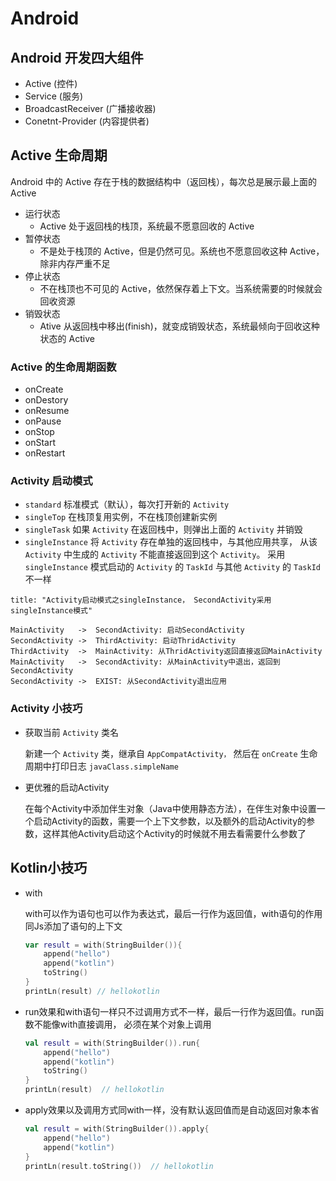 # Android

## Android 开发四大组件

- Active (控件)
- Service (服务)
- BroadcastReceiver (广播接收器)
- Conetnt-Provider (内容提供者)

## Active 生命周期

Android 中的 Active 存在于栈的数据结构中（返回栈），每次总是展示最上面的 Active

- 运行状态
  - Active 处于返回栈的栈顶，系统最不愿意回收的 Active
- 暂停状态
  - 不是处于栈顶的 Active，但是仍然可见。系统也不愿意回收这种 Active，除非内存严重不足
- 停止状态
  - 不在栈顶也不可见的 Active，依然保存着上下文。当系统需要的时候就会回收资源
- 销毁状态
  - Ative 从返回栈中移出(finish)，就变成销毁状态，系统最倾向于回收这种状态的 Active

### Active 的生命周期函数

- onCreate
- onDestory
- onResume
- onPause
- onStop
- onStart
- onRestart

### Activity 启动模式

- `standard` 标准模式（默认），每次打开新的 `Activity`
- `singleTop` 在栈顶复用实例，不在栈顶创建新实例
- `singleTask` 如果 `Activity` 在返回栈中，则弹出上面的 `Activity` 并销毁
- `singleInstance` 将 `Activity` 存在单独的返回栈中，与其他应用共享， 从该 `Activity` 中生成的 `Activity` 不能直接返回到这个 `Activity`。 采用 `singleInstance` 模式启动的 `Activity` 的 `TaskId` 与其他 `Activity` 的 `TaskId` 不一样

```sequence
title: "Activity启动模式之singleInstance， SecondActivity采用 singleInstance模式"

MainActivity   ->  SecondActivity: 启动SecondActivity
SecondActivity ->  ThirdActivity: 启动ThridActivity
ThirdActivity  ->  MainActivity: 从ThridActivity返回直接返回MainActivity
MainActivity   ->  SecondActivity: 从MainActivity中退出，返回到SecondActivity
SecondActivity ->  EXIST: 从SecondActivity退出应用
```

### Activity 小技巧

- 获取当前 `Activity` 类名

  新建一个 `Activity` 类，继承自 `AppCompatActivity，` 然后在 `onCreate` 生命周期中打印日志 `javaClass.simpleName`

- 更优雅的启动Activity

  在每个Activity中添加伴生对象（Java中使用静态方法），在伴生对象中设置一个启动Activity的函数，需要一个上下文参数，以及额外的启动Activity的参数，这样其他Activity启动这个Activity的时候就不用去看需要什么参数了





## Kotlin小技巧

- with

  with可以作为语句也可以作为表达式，最后一行作为返回值，with语句的作用同Js添加了语句的上下文

  ```kotlin
  var result = with(StringBuilder()){
      append("hello")
      append("kotlin")
      toString()
  }
  printLn(result) // hellokotlin
  ```

  

- run效果和with语句一样只不过调用方式不一样，最后一行作为返回值。run函数不能像with直接调用， 必须在某个对象上调用

  ```kotlin
  val result = with(StringBuilder()).run{
      append("hello")
      append("kotlin")
      toString()
  }
  printLn(result)  // hellokotlin
  ```

- apply效果以及调用方式同with一样，没有默认返回值而是自动返回对象本省

  ```kotlin
  val result = with(StringBuilder()).apply{
      append("hello")
      append("kotlin")
  }
  printLn(result.toString())  // hellokotlin
  ```

  